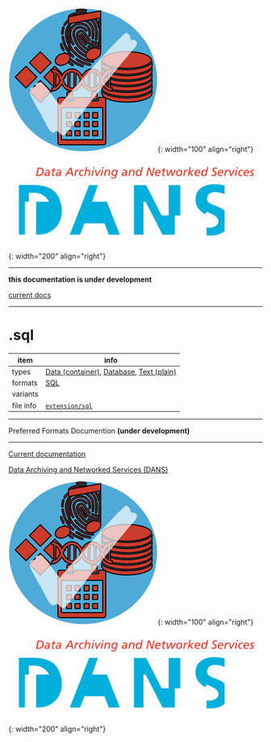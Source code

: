 ![img](../images/formats.png){: width="100" align="right"}
![img](../images/DANS.png){: width="200" align="right"}

---

**this documentation is under development**

[current docs]({{preferredFormats}})

---



# .sql

item | info
--- | ---
types | [Data (container)](../dataTypes/dataContainer.md), [Database](../dataTypes/database.md), [Text (plain)](../dataTypes/textPlain.md)
formats | [SQL](../fileFormats/sql.md)
variants | 
file info | [`extension/sql`]({{fileinfo}}/sql)




---

Preferred Formats Documention **(under development)**

---

[Current documentation]({{preferredFormats}})

[Data Archiving and Networked Services (DANS)]({{dans}})

![img](../images/formats.png){: width="100" align="right"}
![img](../images/DANS.png){: width="200" align="right"}
